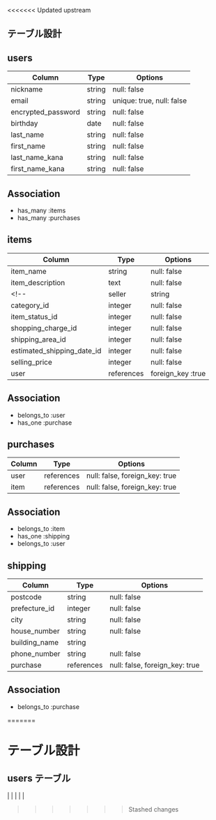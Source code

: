 <<<<<<< Updated upstream
## テーブル設計

## users

| Column             | Type         | Options                   |
| --------           | ------       | --------------------------|
| nickname           | string       | null: false               |
| email              | string       | unique: true, null: false |
| encrypted_password | string       | null: false               |
| birthday           | date         | null: false               |
| last_name          | string       | null: false               |
| first_name         | string       | null: false               |
| last_name_kana     | string       | null: false               |
| first_name_kana    | string       | null: false               |


## Association

- has_many :items
- has_many :purchases


## items

| Column                     | Type         | Options            |
| --------                   | ------       | -----------        |
| item_name                  | string       | null: false        |
| item_description           | text         | null: false        |
<!-- | seller                     | string       | null: false  | -->
| category_id                | integer       | null: false       |
| item_status_id             | integer       | null: false       |
| shopping_charge_id         | integer       | null: false       |
| shipping_area_id           | integer       | null: false       | 
| estimated_shipping_date_id | integer       | null: false       | 
| selling_price              | integer       | null: false       |
| user                       | references    | foreign_key :true |


## Association

- belongs_to :user
- has_one :purchase


## purchases

| Column | Type       | Options                        |
| ------ | ---------- | ------------------------------ |
| user   | references | null: false, foreign_key: true |
| item   | references | null: false, foreign_key: true |

## Association

- belongs_to :item
- has_one :shipping
- belongs_to :user


## shipping

| Column             | Type         | Options                        |
| --------           | ------       | -----------                    |
| postcode           | string       | null: false                    |
| prefecture_id      | integer      | null: false                    |
| city               | string       | null: false                    |
| house_number       | string       | null: false                    |
| building_name      | string       |                                |
| phone_number       | string       | null: false                    |
| purchase           | references   | null: false, foreign_key: true |

## Association

- belongs_to :purchase

=======
# テーブル設計

## users テーブル

| 
|
|
|
|
>>>>>>> Stashed changes
